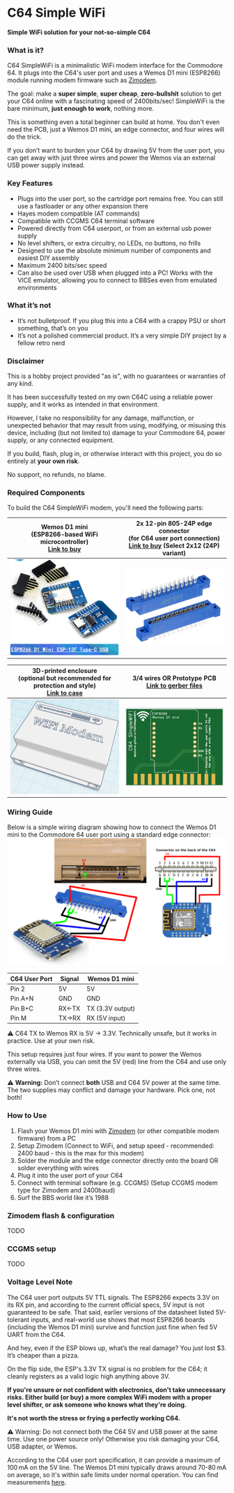 # C64 Simple WiFi

**Simple WiFi solution for your not-so-simple C64**

### What is it?

C64 SimpleWiFi is a minimalistic WiFi modem interface for the Commodore 64. It plugs into the C64's user port and uses a Wemos D1 mini (ESP8266) module running modem firmware such as [Zimodem](https://github.com/bozimmerman/Zimodem).

The goal: make a **super simple**, **super cheap**, **zero-bullshit** solution to get your C64 online with a fascinating speed of 2400bits/sec! SimpleWiFi is the bare minimum, **just enough to work**, nothing more.

This is something even a total beginner can build at home. You don't even need the PCB, just a Wemos D1 mini, an edge connector, and four wires will do the trick.

If you don’t want to burden your C64 by drawing 5V from the user port, you can get away with just three wires and power the Wemos via an external USB power supply instead.

### Key Features

* Plugs into the user port, so the cartridge port remains free.
  You can still use a fastloader or any other expansion there
* Hayes modem compatible (AT commands)
* Compatible with CCGMS C64 terminal software
* Powered directly from C64 userport, or from an external usb power supply
* No level shifters, or extra circuitry, no LEDs, no buttons, no frills
* Designed to use the absolute minimum number of components and easiest DIY assembly
* Maximum 2400 bits/sec speed
* Can also be used over USB when plugged into a PC!
  Works with the VICE emulator, allowing you to connect to BBSes even from emulated environments

### What it’s not

* It’s not bulletproof. If you plug this into a C64 with a crappy PSU or short something, that’s on you
* It’s not a polished commercial product. It’s a very simple DIY project by a fellow retro nerd

### Disclaimer

This is a hobby project provided "as is", with no guarantees or warranties of any kind.

It has been successfully tested on my own C64C using a reliable power supply, and it works as intended in that environment.

However, I take no responsibility for any damage, malfunction, or unexpected behavior that may result from using, modifying, or misusing this device, including (but not limited to) damage to your Commodore 64, power supply, or any connected equipment.

If you build, flash, plug in, or otherwise interact with this project, you do so entirely at **your own risk**.

No support, no refunds, no blame.

### Required Components

To build the C64 SimpleWiFi modem, you'll need the following parts:




| Wemos D1 mini <br> (ESP8266-based WiFi microcontroller) <br> [Link to buy](https://www.aliexpress.com/item/1005007470858524.html)                   | 2x 12-pin 805-24P edge connector <br> (for C64 user port connection) <br> [Link to buy](https://www.aliexpress.com/item/1005004642271363.html) (Select 2x12 (24P) variant)                                    |
|-----------------------------------------------------------------------|-----------------------------------------------------------------------------------------------------|
| ![ESP8266](esp8266.png)                                               | ![805-24P](805-24P.png)                                                                             |

| 3D-printed enclosure <br> (optional but recommended for protection and style) <br> [Link to case](https://www.thingiverse.com/thing:4658368) | 3/4 wires **OR** Prototype PCB <br> [Link to gerber files](C64-SimpleWiFi-gerber)  |
|-----------------------------------------------------------------------|-----------------------------------------------------------------------------------------------------|
| ![3D case](3d_case.png)                                               | ![C64 SimpleWiFi PCB](simplewifi-pcb.png)                                                           |

### Wiring Guide

Below is a simple wiring diagram showing how to connect the Wemos D1 mini to the Commodore 64 user port using a standard edge connector:
![wiring](schematics2.png)


| C64 User Port | Signal | Wemos D1 mini     |
|---------------|--------|-------------------|
| Pin 2         | 5V     | 5V                |
| Pin A+N       | GND    | GND               |
| Pin B+C       | RX←TX  | TX (3.3V output)  |
| Pin M         | TX→RX  | RX (5V input)     | 

⚠️ C64 TX to Wemos RX is 5V → 3.3V. Technically unsafe, but it works in practice. Use at your own risk.

This setup requires just four wires. If you want to power the Wemos externally via USB, you can omit the 5V (red) line from the C64 and use only three wires.

⚠️ **Warning:** Don’t connect **both** USB and C64 5V power at the same time. The two supplies may conflict and damage your hardware. Pick one, not both!

### How to Use

1. Flash your Wemos D1 mini with [Zimodem](https://github.com/bozimmerman/Zimodem) (or other compatible modem firmware) from a PC
2. Setup Zimodem (Connect to WiFi, and setup speed - recommended: 2400 baud - this is the max for this modem)
3. Solder the module and the edge connector directly onto the board
   OR
   solder everything with wires
4. Plug it into the user port of your C64
5. Connect with terminal software (e.g. CCGMS) (Setup CCGMS modem type for Zimodem and 2400baud)
6. Surf the BBS world like it’s 1988

### Zimodem flash & configuration

TODO

### CCGMS setup

TODO

### Voltage Level Note

The C64 user port outputs 5V TTL signals. The ESP8266 expects 3.3V on its RX pin, and according to the current official specs, 5V input is not guaranteed to be safe.
That said, earlier versions of the datasheet listed 5V-tolerant inputs, and real-world use shows that most ESP8266 boards (including the Wemos D1 mini) survive and function just fine when fed 5V UART from the C64.

And hey, even if the ESP blows up, what’s the real damage? You just lost \$3. It’s cheaper than a pizza.

On the flip side, the ESP's 3.3V TX signal is no problem for the C64; it cleanly registers as a valid logic high anything above 3V.

**If you're unsure or not confident with electronics, don't take unnecessary risks. Either build (or buy) a more complex WiFi modem with a proper level shifter, or ask someone who knows what they're doing.**

**It's not worth the stress or frying a perfectly working C64.**

⚠️ Warning: Do not connect both the C64 5V and USB power at the same time. Use one power source only! Otherwise you risk damaging your C64, USB adapter, or Wemos.

According to the C64 user port specification, it can provide a maximum of 100 mA on the 5V line.
The Wemos D1 mini typically draws around 70-80 mA on average, so it's within safe limits under normal operation. You can find measurements [here](https://salvatorelab.com/2023/01/wemos-d1-mini-deep-sleep-current-draw/#:~:text=When%20active%20and%20connected%20to,right%20numbers%20on%20the%20screenshot.&text=During%20deep%20sleep%20the%20current%20is%209.05mA.).


